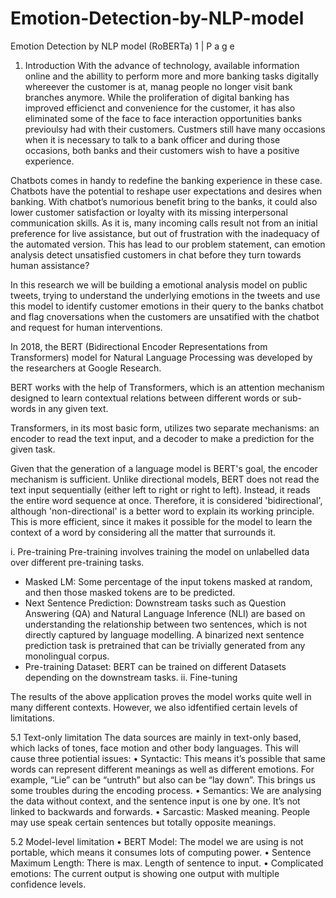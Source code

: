 # Emotion-Detection-by-NLP-model
Emotion Detection by NLP model (RoBERTa)
1 | P a g e
1. Introduction
With the advance of technology, available information online and the abillity to perform more and more banking tasks digitally whereever the customer is at, manag people no longer visit bank branches anymore. While the proliferation of digital banking has improved efficienct and convenience for the customer, it has also eliminated some of the face to face interaction opportunities banks previoulsy had with their customers. Custmers still have many occasions when it is necessary to talk to a bank officer and during those occasions, both banks and their customers wish to have a positive experience. 

Chatbots comes in handy to redefine the banking experience in these case. Chatbots have the potential to reshape user expectations and desires when banking. With chatbot’s numorious benefit bring to the banks, it could also lower customer satisfaction or loyalty with its missing interpersonal communication skills. As it is, many incoming calls result not from an initial preference for live assistance, but out of frustration with the inadequacy of the automated version. This has lead to our problem statement, can emotion analysis detect unsatisfied customers in chat before they turn towards human assistance?


In this research we will be building a emotional analysis model on public tweets, trying to understand the underlying emotions in the tweets and use this model to identify customer emotions in their query to the banks chatbot and flag cnoversations when the customers are unsatified with the chatbot and request for human interventions.


In 2018, the BERT (Bidirectional Encoder Representations from Transformers) model for Natural Language Processing was developed by the researchers at Google Research. 

BERT works with the help of Transformers, which is an attention mechanism designed to learn contextual relations between different words or sub-words in any given text. 

Transformers, in its most basic form, utilizes two separate mechanisms: an encoder to read the text input, and a decoder to make a prediction for the given task. 

Given that the generation of a language model is BERT's goal, the encoder mechanism is sufficient. Unlike directional models, BERT does not read the text input sequentially (either left to right or right to left). Instead, it reads the entire word sequence at once. Therefore, it is considered 'bidirectional', although 'non-directional' is a better word to explain its working principle. 
This is more efficient, since it makes it possible for the model to learn the context of a word by considering all the matter that surrounds it.


i. Pre-training
Pre-training involves training the model on unlabelled data over different pre-training tasks.
- Masked LM: Some percentage of the input tokens masked at random, and then those masked tokens are to be predicted.
- Next Sentence Prediction: Downstream tasks such as Question Answering (QA) and Natural Language Inference (NLI) are based on understanding the relationship between two sentences, which is not directly captured by language modelling. A binarized next sentence prediction task is pretrained that can be trivially generated from any monolingual corpus.
- Pre-training Dataset: BERT can be trained on different Datasets depending on the downstream tasks.
ii. Fine-tuning




The results of the above application proves the model works quite well in many different contexts. However, we also idfentified certain levels of limitations.

5.1 Text-only limitation
The data sources are mainly in text-only based, which lacks of tones, face motion and other body languages. This will cause three potiential issues:
• Syntactic: This means it’s possible that same words can represent different meanings as well as different emotions. For example, “Lie” can be “untruth” but also can be “lay down”. This brings us some troubles during the encoding process.
• Semantics: We are analysing the data without context, and the sentence input is one by one. It’s not linked to backwards and forwards.
• Sarcastic: Masked meaning. People may use speak certain sentences but totally opposite meanings.

5.2 Model-level limitation
• BERT Model: The model we are using is not portable, which means it consumes lots of computing power.
• Sentence Maximum Length: There is max. Length of sentence to input.
• Complicated emotions: The current output is showing one output with multiple confidence levels.
